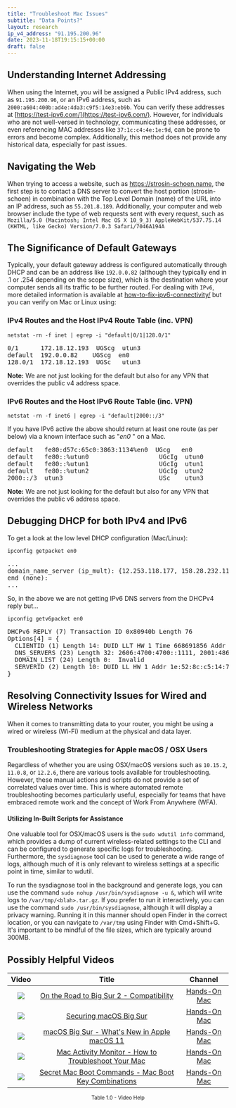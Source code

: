 ```yaml
---
title: "Troubleshoot Mac Issues"
subtitle: "Data Points?"
layout: research
ip_v4_address: "91.195.200.96"
date: 2023-11-18T19:15:15+00:00
draft: false
---
```


## Understanding Internet Addressing

When using the Internet, you will be assigned a Public IPv4 address, such as ```91.195.200.96```, or an IPv6 address, such as ```2000:a604:400b:ad4e:4da3:c9f5:14e3:eb9b```. You can verify these addresses at [https://test-ipv6.com/](https://test-ipv6.com/). However, for individuals who are not well-versed in technology, communicating these addresses, or even referencing MAC addresses like ```37:1c:c4:4e:1e:9d```, can be prone to errors and become complex. Additionally, this method does not provide any historical data, especially for past issues.
## Navigating the Web

When trying to access a website, such as https://strosin-schoen.name, the first step is to contact a DNS server to convert the host portion (strosin-schoen) in combination with the Top Level Domain (name) of the URL into an IP address, such as ```55.201.8.189```. Additionally, your computer and web browser include the type of web requests sent with every request, such as <br>```Mozilla/5.0 (Macintosh; Intel Mac OS X 10_9_3) AppleWebKit/537.75.14 (KHTML, like Gecko) Version/7.0.3 Safari/7046A194A```
## The Significance of Default Gateways

Typically, your default gateway address is configured automatically through DHCP and can be an address like ```192.0.0.82``` (although they typically end in .1 or .254 depending on the scope size), which is the destination where your computer sends all its traffic to be further routed. For dealing with ```IPv6```, more detailed information is available at [how-to-fix-ipv6-connectivity/](/blog/how-to-fix-ipv6-connectivity/) but you can verify on Mac or Linux using:
<br>
### IPv4 Routes and the Host IPv4 Route Table (inc. VPN)
```netstat -rn -f inet | egrep -i "default|0/1|128.0/1"```

<pre>
0/1      172.18.12.193  UGScg  utun3
default  192.0.0.82    UGScg  en0
128.0/1  172.18.12.193  UGSc   utun3</pre>

**Note:** We are not just looking for the default but also for any VPN that overrides the public v4 address space.

### IPv6 Routes and the Host IPv6 Route Table (inc. VPN)
```netstat -rn -f inet6 | egrep -i "default|2000::/3"```

If you have IPv6 active the above should return at least one route (as per below) via a known interface such as "_en0_ " on a Mac. 

<pre>
default   fe80:d57c:65c0:3863:1134%en0  UGcg   en0
default   fe80::%utun0                   UGcIg  utun0
default   fe80::%utun1                   UGcIg  utun1
default   fe80::%utun2                   UGcIg  utun2
2000::/3  utun3                          USc    utun3</pre>

**Note:** We are not just looking for the default but also for any VPN that overrides the public v6 address space.
<br>

## Debugging DHCP for both IPv4 and IPv6

To get a look at the low level DHCP configuration (Mac/Linux): 

```ipconfig getpacket en0```

<pre>
...
domain_name_server (ip_mult): {12.253.118.177, 158.28.232.117}
end (none):
...</pre>

So, in the above we are not getting IPv6 DNS servers from the DHCPv4 reply but...

```ipconfig getv6packet en0```

<pre>
DHCPv6 REPLY (7) Transaction ID 0x80940b Length 76
Options[4] = {
  CLIENTID (1) Length 14: DUID LLT HW 1 Time 668691856 Addr 37:1c:c4:4e:1e:9d
  DNS_SERVERS (23) Length 32: 2606:4700:4700::1111, 2001:4860:4860::8844
  DOMAIN_LIST (24) Length 0:  Invalid
  SERVERID (2) Length 10: DUID LL HW 1 Addr 1e:52:8c:c5:14:71
}</pre>




## Resolving Connectivity Issues for Wired and Wireless Networks

When it comes to transmitting data to your router, you might be using a wired or wireless (Wi-Fi) medium at the physical and data layer.
### Troubleshooting Strategies for Apple macOS / OSX Users
Regardless of whether you are using OSX/macOS versions such as ```10.15.2```, ```11.0.8```, or ```12.2.6```, there are various tools available for troubleshooting. However, these manual actions and scripts do not provide a set of correlated values over time. This is where automated remote troubleshooting becomes particularly useful, especially for teams that have embraced remote work and the concept of Work From Anywhere (WFA).
#### Utilizing In-Built Scripts for Assistance
One valuable tool for OSX/macOS users is the ```sudo wdutil info``` command, which provides a dump of current wireless-related settings to the CLI and can be configured to generate specific logs for troubleshooting. Furthermore, the ```sysdiagnose``` tool can be used to generate a wide range of logs, although much of it is only relevant to wireless settings at a specific point in time, similar to wdutil.

To run the sysdiagnose tool in the background and generate logs, you can use the command ```sudo nohup /usr/bin/sysdiagnose -u &```, which will write logs to ```/var/tmp/<blah>.tar.gz```. If you prefer to run it interactively, you can use the command ```sudo /usr/bin/sysdiagnose```, although it will display a privacy warning. Running it in this manner should open Finder in the correct location, or you can navigate to ```/var/tmp``` using Finder with Cmd+Shift+G. It's important to be mindful of the file sizes, which are typically around 300MB.
## Possibly Helpful Videos

<link href="/plugins/lity/css/lity.min.css" rel="stylesheet">
<script src="/plugins/lity/js/lity.min.js"></script>
<div class="table1-start"></div>

|Video | Title | Channel |
| :---: | :---: | :---: |
|<a href="https://www.youtube.com/watch?v=HEbK-Tignuc" data-lity><img src="https://i.ytimg.com/vi/HEbK-Tignuc/default.jpg" class="img-fluid"></a>|<a href="https://www.youtube.com/watch?v=HEbK-Tignuc" data-lity>On the Road to Big Sur 2 - Compatibility</a>|<a target="_blank" href="https://www.youtube.com/channel/UCg43DP8MdHVcl4rFK_delBg" >Hands-On Mac</a>|
|<a href="https://www.youtube.com/watch?v=7KdhJimuhNw" data-lity><img src="https://i.ytimg.com/vi/7KdhJimuhNw/default.jpg" class="img-fluid"></a>|<a href="https://www.youtube.com/watch?v=7KdhJimuhNw" data-lity>Securing macOS Big Sur</a>|<a target="_blank" href="https://www.youtube.com/channel/UCg43DP8MdHVcl4rFK_delBg" >Hands-On Mac</a>|
|<a href="https://www.youtube.com/watch?v=JMKi6o9kaZI" data-lity><img src="https://i.ytimg.com/vi/JMKi6o9kaZI/default.jpg" class="img-fluid"></a>|<a href="https://www.youtube.com/watch?v=JMKi6o9kaZI" data-lity>macOS Big Sur - What&#39;s New in Apple macOS 11</a>|<a target="_blank" href="https://www.youtube.com/channel/UCg43DP8MdHVcl4rFK_delBg" >Hands-On Mac</a>|
|<a href="https://www.youtube.com/watch?v=TWzWd_DiaJ0" data-lity><img src="https://i.ytimg.com/vi/TWzWd_DiaJ0/default.jpg" class="img-fluid"></a>|<a href="https://www.youtube.com/watch?v=TWzWd_DiaJ0" data-lity>Mac Activity Monitor - How to Troubleshoot Your Mac</a>|<a target="_blank" href="https://www.youtube.com/channel/UCg43DP8MdHVcl4rFK_delBg" >Hands-On Mac</a>|
|<a href="https://www.youtube.com/watch?v=VwNYWAxHCgM" data-lity><img src="https://i.ytimg.com/vi/VwNYWAxHCgM/default.jpg" class="img-fluid"></a>|<a href="https://www.youtube.com/watch?v=VwNYWAxHCgM" data-lity>Secret Mac Boot Commands - Mac Boot Key Combinations</a>|<a target="_blank" href="https://www.youtube.com/channel/UCg43DP8MdHVcl4rFK_delBg" >Hands-On Mac</a>|

<center><small>Table 1.0 - Video Help</small></center>
 <br>
<div class="table1-end"></div>
<script type="text/javascript">
(function() {
    $('div.table1-start').nextUntil('div.table1-end', 'table').addClass('table thead-dark table-striped table-responsive rounded').attr('id', 't1');
    $('#t1').find('thead').addClass('thead-dark');
})();
</script>
